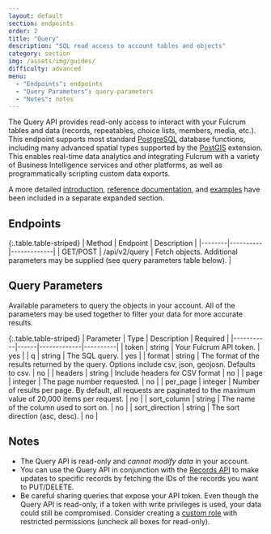 ```yaml
---
layout: default
section: endpoints
order: 2
title: "Query"
description: "SQL read access to account tables and objects"
category: section
img: /assets/img/guides/
difficulty: advanced
menu:		
  - "Endpoints": endpoints
  - "Query Parameters": query-parameters
  - "Notes": notes
---
```


The Query API provides read-only access to interact with your Fulcrum tables and data (records, repeatables, choice lists, members, media, etc.). This endpoint supports most standard [PostgreSQL](https://www.postgresql.org/) database functions, including many advanced spatial types supported by the [PostGIS](http://postgis.net/) extension. This enables real-time data analytics and integrating Fulcrum with a variety of Business Intelligence services and other platforms, as well as programmatically scripting custom data exports.

A more detailed [introduction](/query-api/intro/), [reference documentation](/query-api/reference/), and [examples](/query-api/examples/) have been included in a separate expanded section.

## Endpoints

{:.table.table-striped}
| Method | Endpoint | Description |
|--------|----------|-------------|
| GET/POST | /api/v2/query | Fetch objects. Additional parameters may be supplied (see query parameters table below). |

## Query Parameters

Available parameters to query the objects in your account. All of the parameters may be used together to filter your data for more accurate results.

{:.table.table-striped}
| Parameter | Type | Description | Required |
|-----------|------|-------------|----------|
| token | string | Your Fulcrum API token. | yes |
| q | string | The SQL query. | yes |
| format | string | The format of the results returned by the query. Options include csv, json, geojosn. Defaults to csv. | no |
| headers | string | Include headers for CSV format | no |
| page | integer | The page number requested. | no |
| per_page | integer | Number of results per page. By default, all requests are paginated to the maximum value of 20,000 items per request. | no |
| sort_column | string | The name of the column used to sort on. | no |
| sort_direction | string | The sort direction (asc, desc). | no |

## Notes

* The Query API is read-only and _cannot modify data_ in your account.
* You can use the Query API in conjunction with the [Records API](/endpoints/records/) to make updates to specific records by fetching the IDs of the records you want to PUT/DELETE.
* Be careful sharing queries that expose your API token. Even though the Query API is read-only, if a token with write privileges is used, your data could still be compromised. Consider creating a [custom role](http://www.fulcrumapp.com/help/creating-custom-roles/) with restricted permissions (uncheck all boxes for read-only).
